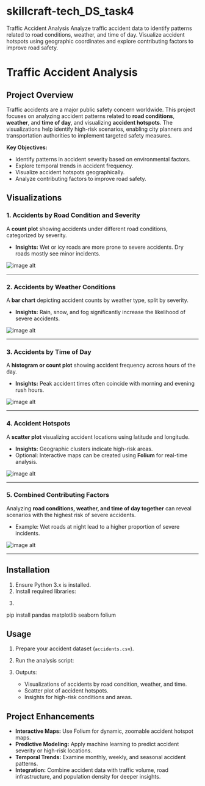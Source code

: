 # skillcraft-tech_DS_task4
Traffic Accident Analysis  Analyze traffic accident data to identify patterns related to road conditions, weather, and time of day. Visualize accident hotspots using geographic coordinates and explore contributing factors to improve road safety.

# **Traffic Accident Analysis**

## **Project Overview**

Traffic accidents are a major public safety concern worldwide. This project focuses on analyzing accident patterns related to **road conditions**, **weather**, and **time of day**, and visualizing **accident hotspots**. The visualizations help identify high-risk scenarios, enabling city planners and transportation authorities to implement targeted safety measures.

**Key Objectives:**

* Identify patterns in accident severity based on environmental factors.
* Explore temporal trends in accident frequency.
* Visualize accident hotspots geographically.
* Analyze contributing factors to improve road safety.

## **Visualizations**

### **1. Accidents by Road Condition and Severity**

A **count plot** showing accidents under different road conditions, categorized by severity.

* **Insights:** Wet or icy roads are more prone to severe accidents. Dry roads mostly see minor incidents.

![image alt](https://github.com/Srinidhi1009/skillcraft-tech_DS_task4/blob/f259a7f7b99be78fc66aea30d6ffd26e41b13bd5/Screenshot%202025-09-16%20130413.png)

---

### **2. Accidents by Weather Conditions**

A **bar chart** depicting accident counts by weather type, split by severity.

* **Insights:** Rain, snow, and fog significantly increase the likelihood of severe accidents.

![image alt](https://github.com/Srinidhi1009/skillcraft-tech_DS_task4/blob/1e8fc08192e95a1f3bcffc4a621a1fb343e0e167/Screenshot%202025-09-16%20130447.png)

---

### **3. Accidents by Time of Day**

A **histogram or count plot** showing accident frequency across hours of the day.

* **Insights:** Peak accident times often coincide with morning and evening rush hours.

![image alt](https://github.com/Srinidhi1009/skillcraft-tech_DS_task4/blob/1e8fc08192e95a1f3bcffc4a621a1fb343e0e167/Screenshot%202025-09-16%20130519.png)

---

### **4. Accident Hotspots**

A **scatter plot** visualizing accident locations using latitude and longitude.

* **Insights:** Geographic clusters indicate high-risk areas.
* Optional: Interactive maps can be created using **Folium** for real-time analysis.

![image alt](https://github.com/Srinidhi1009/skillcraft-tech_DS_task4/blob/1e8fc08192e95a1f3bcffc4a621a1fb343e0e167/Screenshot%202025-09-16%20130551.png)

---

### **5. Combined Contributing Factors**

Analyzing **road conditions, weather, and time of day together** can reveal scenarios with the highest risk of severe accidents.

* Example: Wet roads at night lead to a higher proportion of severe incidents.

![image alt](https://github.com/Srinidhi1009/skillcraft-tech_DS_task4/blob/1e8fc08192e95a1f3bcffc4a621a1fb343e0e167/Screenshot%202025-09-16%20130623.png)

---

## **Installation**

1. Ensure Python 3.x is installed.
2. Install required libraries:
3. ```bash
pip install pandas matplotlib seaborn folium

## **Usage**

1. Prepare your accident dataset (`accidents.csv`).
2. Run the analysis script:
3. Outputs:

   * Visualizations of accidents by road condition, weather, and time.
   * Scatter plot of accident hotspots.
   * Insights for high-risk conditions and areas.

## **Project Enhancements**

* **Interactive Maps:** Use Folium for dynamic, zoomable accident hotspot maps.
* **Predictive Modeling:** Apply machine learning to predict accident severity or high-risk locations.
* **Temporal Trends:** Examine monthly, weekly, and seasonal accident patterns.
* **Integration:** Combine accident data with traffic volume, road infrastructure, and population density for deeper insights.

